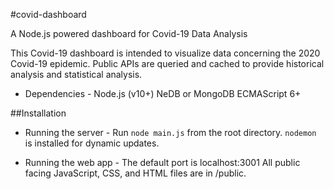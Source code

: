 #covid-dashboard

A Node.js powered dashboard for Covid-19 Data Analysis

This Covid-19 dashboard is intended to visualize data concerning the
2020 Covid-19 epidemic. Public APIs are queried and cached to provide
historical analysis and statistical analysis.

- Dependencies -
Node.js (v10+)
NeDB or MongoDB
ECMAScript 6+

##Installation
- Running the server -
Run `node main.js` from the root directory.
`nodemon` is installed for dynamic updates.

- Running the web app -
The default port is localhost:3001
All public facing JavaScript, CSS, and HTML files are in /public.
